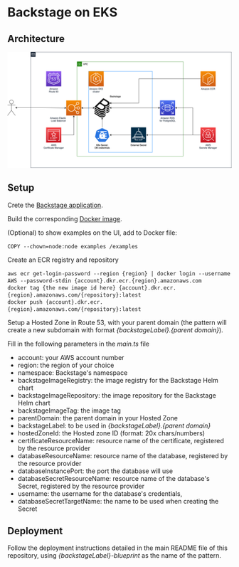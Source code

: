 # Backstage on EKS

## Architecture

<img src="./images/backstage-diagram.png" width="720">

## Setup

Crete the [Backstage application](https://backstage.io/docs/getting-started/create-an-app).

Build the corresponding [Docker image](https://backstage.io/docs/deployment/docker).

(Optional) to show examples on the UI, add to Docker file:

```
COPY --chown=node:node examples /examples
```

Create an ECR registry and repository

```console
aws ecr get-login-password --region {region} | docker login --username AWS --password-stdin {account}.dkr.ecr.{region}.amazonaws.com
docker tag {the new image id here} {account}.dkr.ecr.{region}.amazonaws.com/{repository}:latest
docker push {account}.dkr.ecr.{region}.amazonaws.com/{repository}:latest
```

Setup a Hosted Zone in Route 53, with your parent domain (the pattern will create a new subdomain with format _{backstageLabel}.{parent domain}_).

Fill in the following parameters in the _main.ts_ file
- account: your AWS account number
- region: the region of your choice
- namespace: Backstage's namespace
- backstageImageRegistry: the image registry for the Backstage Helm chart
- backstageImageRepository: the image repository for the Backstage Helm chart
- backstageImageTag: the image tag
- parentDomain: the parent domain in your Hosted Zone
- backstageLabel: to be used in _{backstageLabel}.{parent domain}_
- hostedZoneId: the Hosted zone ID (format: 20x chars/numbers)
- certificateResourceName: resource name of the certificate, registered by the resource provider
- databaseResourceName: resource name of the database, registered by the resource provider
- databaseInstancePort: the port the database will use
- databaseSecretResourceName: resource name of the database's Secret, registered by the resource provider
- username: the username for the database's credentials,
- databaseSecretTargetName: the name to be used when creating the Secret

## Deployment

Follow the deployment instructions detailed in the main README file of this repository, using _{backstageLabel}-blueprint_ as the name of the pattern.
